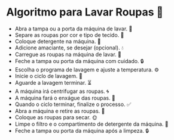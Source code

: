 # Algoritmo para Lavar Roupas 🧺

- Abra a tampa ou a porta da máquina de lavar. 🚪
- Separe as roupas por cor e tipo de tecido. 🧳
- Coloque detergente na máquina. 🧴
- Adicione amaciante, se desejar (opcional). 💧
- Carregue as roupas na máquina de lavar. 🧺
- Feche a tampa ou porta da máquina com cuidado. 🔒
- Escolha o programa de lavagem e ajuste a temperatura. ⚙️
- Inicie o ciclo de lavagem. 🌊
- Aguarde a lavagem terminar. ⏳
- A máquina irá centrifugar as roupas. 🌀
- A máquina fará o enxágue das roupas. 🌊
- Quando o ciclo terminar, finalize o processo. ✅
- Abra a máquina e retire as roupas. 👚
- Coloque as roupas para secar. 🌞
- Limpe o filtro e o compartimento de detergente da máquina. 🧹
- Feche a tampa ou porta da máquina após a limpeza. 🔒
